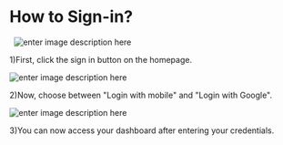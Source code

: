 # How to Sign-in?
&nbsp;
![enter image description here](https://i.ibb.co/mJgQqYF/sign-in-1.png)

1)First, click the sign in button on the homepage.

![enter image description here](https://i.ibb.co/D7mdvJ6/sign-in-2.png)

2)Now, choose between "Login with mobile" and "Login with Google".

![enter image description here](https://i.ibb.co/48tWyfd/sign-in-3.png)

3)You can now access your dashboard after entering your credentials.